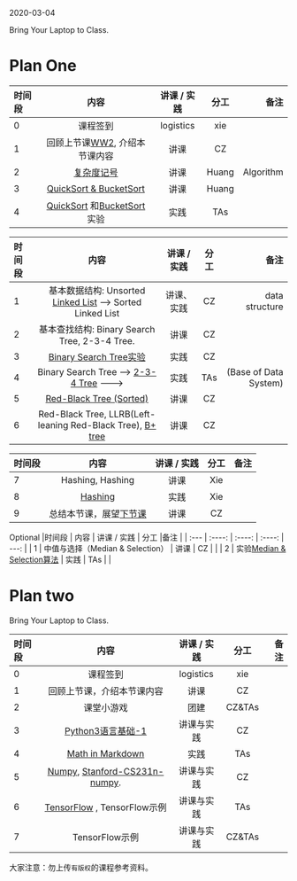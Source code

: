2020-03-04

Bring Your Laptop to Class. 



# Plan One

|时间段     |  内容    | 讲课 / 实践     |  分工  |备注       |
| :---      |   :----:    |   :----:    |    :----:    |       ---: |
|   0       | 课程签到     |  logistics   |     xie     |        |
|   1       | 回顾上节课[WW2](../WW2/WW2-Plan.md), 介绍本节课内容     |  讲课    |     CZ     |         |
|   2       |  [复杂度记号](./%E5%A4%8D%E6%9D%82%E5%BA%A6%E8%AE%B0%E5%8F%B7.pdf)     |  讲课    |     Huang     |   Algorithm      |
|   3       |  [QuickSort & BucketSort](./Sorting%20Algorithms.pdf)      |  讲课    |     Huang     |         |
|   4       |  [QuickSort](../../ML-BD-Algo/cs161-2018/lecture5_quicksort.ipynb) 和[BucketSort](../../ML-BD-Algo/cs161-2018/lecture6_bucketSort.ipynb)实验  |  实践    |     TAs     |         |


|时间段     |  内容    | 讲课 / 实践     |  分工  |备注       |
| :---      |   :----:    |   :----:    |    :----:    |       ---: |
|   1       |  基本数据结构: Unsorted [Linked List](linked-list-test.ipynb) --> Sorted Linked List |  讲课、实践   |     CZ  |   data structure      |
|   2       |  基本查找结构: Binary Search Tree, 2-3-4 Tree.    |  讲课    |     CZ     |         |
|   3       |  [Binary Search Tree实验](../../ML-BD-Algo/BST.ipynb)   |  实践    |     CZ     |         |
|   4       |  Binary Search Tree -->  [2-3-4 Tree](2-3-4-Tree.pdf) --->   |  实践    |     TAs     |  (Base of Data System)     |
|   5       | [Red-Black Tree (Sorted)](https://www.cs.princeton.edu/~rs/talks/LLRB/)      |  讲课    |     CZ     |         |
|   6       |  Red-Black Tree, LLRB(Left-leaning Red-Black Tree), [B+ tree](../../ML-BD-Algo/cs245-2017/CS245-Notes4-B-trees.pdf)    |  讲课    |     CZ     |    |



|时间段     |  内容    | 讲课 / 实践     |  分工  |备注       |
| :---      |   :----:    |   :----:    |    :----:    |       ---: |
|   7       |  Hashing, Hashing  |  讲课    |     Xie     |  
|   8       |  [Hashing](../../ML-BD-Algo/cs161-2018/Lecture8_hashing.ipynb)   |  实践    |     Xie     |         |
|   9       | 总结本节课，展望[下节课](../WW4/WW4-Plan.md)      |  讲课    |     CZ     |         |


Optional
|时间段     |  内容    | 讲课 / 实践     |  分工  |备注       |
| :---      |   :----:    |   :----:    |    :----:    |       ---: |
|   1       | 中值与选择（Median & Selection）      |  讲课    |     CZ     |         |
|   2       | 实验[Median & Selection算法](../../ML-BD-Algo/cs161-2018/lecture4_median_selection.ipynb)       |  实践    |     TAs     |         |


# Plan two

Bring Your Laptop to Class. 

| 时间段 |                 内容                  | 讲课 / 实践 |  分工  | 备注 |
| :----- | :-----------------------------------: | :---------: | :----: | ---: |
| 0      |               课程签到                |  logistics  |  xie   |      |
| 1      |      回顾上节课，介绍本节课内容        |    讲课     |   CZ   |      |
| 2      |              课堂小游戏               |    团建     | CZ&TAs |      |
| 3      | [Python3语言基础-1](Python3-Basic-1.md) | 讲课与实践  |   CZ   |      |
| 4      | [Math in Markdown](math-md.md) |   实践   |   TAs   |      |
| 5      | [Numpy](https://numpy.org/), [Stanford-CS231n-numpy](http://cs231n.github.io/python-numpy-tutorial/).  | 讲课与实践     |   CZ   |      |
| 6      |  [TensorFlow](https://tensorflow.google.cn) , TensorFlow示例            | 讲课与实践     |   TAs   |      |
| 7      |  TensorFlow示例            | 讲课与实践     |   CZ&TAs   |      |


大家注意：勿上传``有版权``的课程参考资料。
